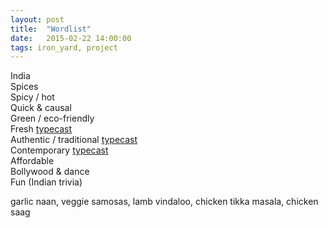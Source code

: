 ```yaml
---
layout: post
title:  "Wordlist"
date:   2015-02-22 14:00:00
tags: iron_yard, project
---
```

India  
Spices  
Spicy / hot  
Quick & causal  
Green / eco-friendly  
Fresh  [typecast](http://typecast.com/cq8YdKcjRz/share/d8e0749ec9052ad18f13506640f5a74fbfc6945c3VRXHmvvf8)  
Authentic / traditional  [typecast](http://typecast.com/cq8YdKcjRz/share/543dfa86b46ba41b901223bbce591d59c5a9c640)  
Contemporary  [typecast](http://typecast.com/cq8YdKcjRz/share/7680500752c4a9c14932d069400dd0ca51faccffTHcQdPWg)  
Affordable  
Bollywood & dance  
Fun (Indian trivia)   

garlic naan, veggie samosas, lamb vindaloo, chicken tikka masala, chicken saag


